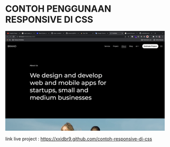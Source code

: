 # CONTOH PENGGUNAAN RESPONSIVE DI CSS

<img src="./.github/images/SS.png">



link live project : https://xxidbr9.github.com/contoh-responsive-di-css